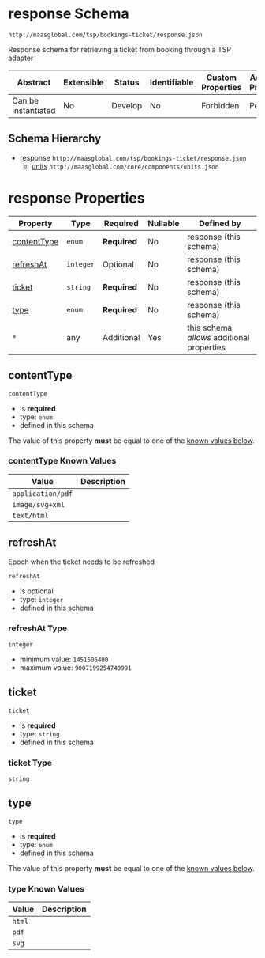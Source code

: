 # response Schema

```
http://maasglobal.com/tsp/bookings-ticket/response.json
```

Response schema for retrieving a ticket from booking through a TSP adapter

| Abstract            | Extensible | Status  | Identifiable | Custom Properties | Additional Properties | Defined In                                        |
| ------------------- | ---------- | ------- | ------------ | ----------------- | --------------------- | ------------------------------------------------- |
| Can be instantiated | No         | Develop | No           | Forbidden         | Permitted             | [tsp/booking-ticket/response.json](response.json) |

## Schema Hierarchy

- response `http://maasglobal.com/tsp/bookings-ticket/response.json`
  - [units](../../core/components/units.md) `http://maasglobal.com/core/components/units.json`

# response Properties

| Property                    | Type      | Required     | Nullable | Defined by                                 |
| --------------------------- | --------- | ------------ | -------- | ------------------------------------------ |
| [contentType](#contenttype) | `enum`    | **Required** | No       | response (this schema)                     |
| [refreshAt](#refreshat)     | `integer` | Optional     | No       | response (this schema)                     |
| [ticket](#ticket)           | `string`  | **Required** | No       | response (this schema)                     |
| [type](#type)               | `enum`    | **Required** | No       | response (this schema)                     |
| `*`                         | any       | Additional   | Yes      | this schema _allows_ additional properties |

## contentType

`contentType`

- is **required**
- type: `enum`
- defined in this schema

The value of this property **must** be equal to one of the [known values below](#contenttype-known-values).

### contentType Known Values

| Value             | Description |
| ----------------- | ----------- |
| `application/pdf` |             |
| `image/svg+xml`   |             |
| `text/html`       |             |

## refreshAt

Epoch when the ticket needs to be refreshed

`refreshAt`

- is optional
- type: `integer`
- defined in this schema

### refreshAt Type

`integer`

- minimum value: `1451606400`
- maximum value: `9007199254740991`

## ticket

`ticket`

- is **required**
- type: `string`
- defined in this schema

### ticket Type

`string`

## type

`type`

- is **required**
- type: `enum`
- defined in this schema

The value of this property **must** be equal to one of the [known values below](#type-known-values).

### type Known Values

| Value  | Description |
| ------ | ----------- |
| `html` |             |
| `pdf`  |             |
| `svg`  |             |
